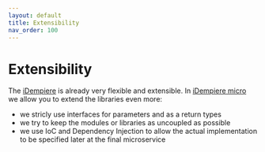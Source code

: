 ```yaml
---
layout: default
title: Extensibility
nav_order: 100
---
```


# Extensibility

The [iDempiere](http://www.idempiere.org/) is already very flexible and extensible. In [iDempiere micro](https://idempiere-micro.github.io/)
we allow you to extend the libraries even more:

- we stricly use interfaces for parameters and as a return types
- we try to keep the modules or libraries as uncoupled as possible
- we use IoC and Dependency Injection to allow the actual implementation to be specified later at the final microservice

